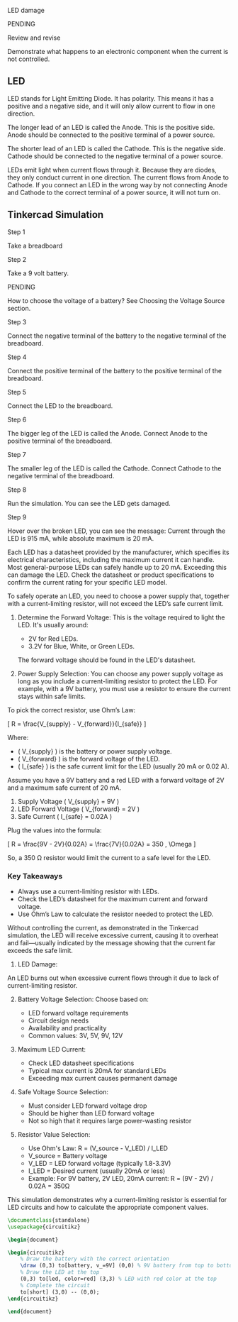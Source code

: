 LED damage

PENDING

Review and revise

Demonstrate what happens to an electronic component when the current is not controlled.

## LED

LED stands for Light Emitting Diode. It has polarity. This means it has a positive and a negative side, and it will only allow current to flow in one direction.

The longer lead of an LED is called the Anode. This is the positive side. Anode should be connected to the positive terminal of a power source.

The shorter lead of an LED is called the Cathode. This is the negative side. Cathode should be connected to the negative terminal of a power source.

LEDs emit light when current flows through it. Because they are diodes, they only conduct current in one direction. The current flows from Anode to Cathode. If you connect an LED in the wrong way by not connecting Anode and Cathode to the correct terminal of a power source, it will not turn on. 

## Tinkercad Simulation

Step 1

Take a breadboard

Step 2

Take a 9 volt battery.

PENDING

How to choose the voltage of a battery? See Choosing the Voltage Source section.

Step 3

Connect the negative terminal of the battery to the negative terminal of the breadboard.

Step 4

Connect the positive terminal of the battery to the positive terminal of the breadboard.

Step 5

Connect the LED to the breadboard.

Step 6

The bigger leg of the LED is called the Anode. Connect Anode to the positive terminal of the breadboard.

Step 7

The smaller leg of the LED is called the Cathode. Connect Cathode to the negative terminal of the breadboard.

Step 8

Run the simulation. You can see the LED gets damaged.

Step 9

Hover over the broken LED, you can see the message: Current through the LED is 915 mA, while absolute maximum is 20 mA.

Each LED has a datasheet provided by the manufacturer, which specifies its electrical characteristics, including the maximum current it can handle. Most general-purpose LEDs can safely handle up to 20 mA. Exceeding this can damage the LED. Check the datasheet or product specifications to confirm the current rating for your specific LED model.

To safely operate an LED, you need to choose a power supply that, together with a current-limiting resistor, will not exceed the LED’s safe current limit.

1. Determine the Forward Voltage: This is the voltage required to light the LED. It's usually around:
   - 2V for Red LEDs.
   - 3.2V for Blue, White, or Green LEDs.

   The forward voltage should be found in the LED's datasheet.

2. Power Supply Selection: You can choose any power supply voltage as long as you include a current-limiting resistor to protect the LED. For example, with a 9V battery, you must use a resistor to ensure the current stays within safe limits.

To pick the correct resistor, use Ohm’s Law:

   \[
   R = \frac{V_{supply} - V_{forward}}{I_{safe}}
   \]

Where:
- \( V_{supply} \) is the battery or power supply voltage.
- \( V_{forward} \) is the forward voltage of the LED.
- \( I_{safe} \) is the safe current limit for the LED (usually 20 mA or 0.02 A).

Assume you have a 9V battery and a red LED with a forward voltage of 2V and a maximum safe current of 20 mA.

1. Supply Voltage \( V_{supply} = 9V \)
2. LED Forward Voltage \( V_{forward} = 2V \)
3. Safe Current \( I_{safe} = 0.02A \)

Plug the values into the formula:

   \[
   R = \frac{9V - 2V}{0.02A} = \frac{7V}{0.02A} = 350 \, \Omega
   \]

So, a 350 Ω resistor would limit the current to a safe level for the LED.

### Key Takeaways

- Always use a current-limiting resistor with LEDs.
- Check the LED’s datasheet for the maximum current and forward voltage.
- Use Ohm’s Law to calculate the resistor needed to protect the LED.

Without controlling the current, as demonstrated in the Tinkercad simulation, the LED will receive excessive current, causing it to overheat and fail—usually indicated by the message showing that the current far exceeds the safe limit.

1. LED Damage: 

An LED burns out when excessive current flows through it due to lack of current-limiting resistor.

2. Battery Voltage Selection: Choose based on:
   - LED forward voltage requirements
   - Circuit design needs
   - Availability and practicality
   - Common values: 3V, 5V, 9V, 12V

3. Maximum LED Current:
   - Check LED datasheet specifications
   - Typical max current is 20mA for standard LEDs
   - Exceeding max current causes permanent damage

4. Safe Voltage Source Selection:
   - Must consider LED forward voltage drop
   - Should be higher than LED forward voltage
   - Not so high that it requires large power-wasting resistor

5. Resistor Value Selection:
   - Use Ohm's Law: R = (V_source - V_LED) / I_LED
   - V_source = Battery voltage
   - V_LED = LED forward voltage (typically 1.8-3.3V)
   - I_LED = Desired current (usually 20mA or less)
   - Example: For 9V battery, 2V LED, 20mA current:
     R = (9V - 2V) / 0.02A = 350Ω

This simulation demonstrates why a current-limiting resistor is essential for LED circuits and how to calculate the appropriate component values.

```latex
\documentclass{standalone}
\usepackage{circuitikz}

\begin{document}

\begin{circuitikz}
    % Draw the battery with the correct orientation
    \draw (0,3) to[battery, v_=9V] (0,0) % 9V battery from top to bottom
    % Draw the LED at the top
    (0,3) to[led, color=red] (3,3) % LED with red color at the top
    % Complete the circuit
    to[short] (3,0) -- (0,0);
\end{circuitikz}

\end{document}
```

